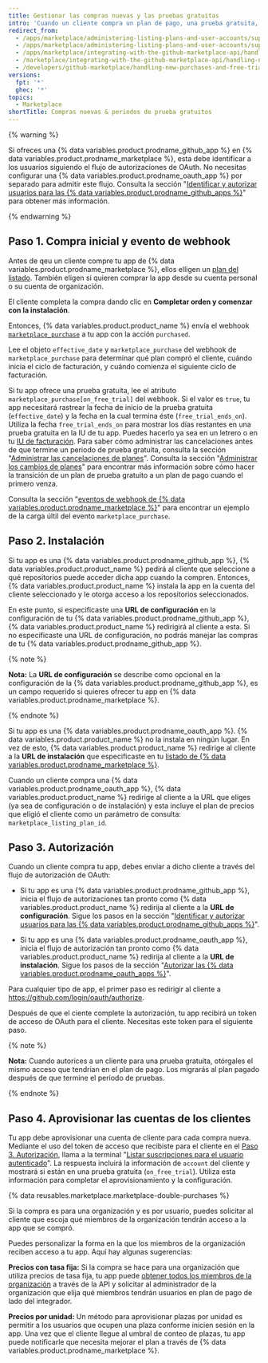 ```yaml
---
title: Gestionar las compras nuevas y las pruebas gratuitas
intro: 'Cuando un cliente compra un plan de pago, una prueba gratuita, o la versión gratuita de tu app de {% data variables.product.prodname_marketplace %}, recibirás el webhook de [evento de `marketplace_purchase`] (/marketplace/integrating-with-the-github-marketplace-api/github-marketplace-webhook-events) con la acción `comprado`, lo cual inicia el flujo de compra.'
redirect_from:
  - /apps/marketplace/administering-listing-plans-and-user-accounts/supporting-purchase-plans-for-github-apps/
  - /apps/marketplace/administering-listing-plans-and-user-accounts/supporting-purchase-plans-for-oauth-apps/
  - /apps/marketplace/integrating-with-the-github-marketplace-api/handling-new-purchases-and-free-trials/
  - /marketplace/integrating-with-the-github-marketplace-api/handling-new-purchases-and-free-trials
  - /developers/github-marketplace/handling-new-purchases-and-free-trials
versions:
  fpt: '*'
  ghec: '*'
topics:
  - Marketplace
shortTitle: Compras nuevas & periodos de prueba gratuitos
---
```


{% warning %}

Si ofreces una {% data variables.product.prodname_github_app %} en {% data variables.product.prodname_marketplace %}, esta debe identificar a los usuarios siguiendo el flujo de autorizaciones de OAuth. No necesitas configurar una {% data variables.product.prodname_oauth_app %} por separado para admitir este flujo. Consulta la sección "[Identificar y autorizar usuarios para las {% data variables.product.prodname_github_apps %}](/apps/building-github-apps/identifying-and-authorizing-users-for-github-apps/)" para obtener más información.

{% endwarning %}

## Paso 1. Compra inicial y evento de webhook

Antes de qeu un cliente compre tu app de {% data variables.product.prodname_marketplace %}, ellos elligen un [plan del listado](/marketplace/selling-your-app/github-marketplace-pricing-plans/). También eligen si quieren comprar la app desde su cuenta personal o su cuenta de organización.

El cliente completa la compra dando clic en **Completar orden y comenzar con la instalación**.

Entonces, {% data variables.product.product_name %} envía el webhook [`marketplace_purchase`](/webhooks/event-payloads/#marketplace_purchase) a tu app con la acción `purchased`.

Lee el objeto `effective_date` y `marketplace_purchase` del webhook de `marketplace_purchase` para determinar qué plan compró el cliente, cuándo inicia el ciclo de facturación, y cuándo comienza el siguiente ciclo de facturación.

Si tu app ofrece una prueba gratuita, lee el atributo `marketplace_purchase[on_free_trial]` del webhook. Si el valor es `true`, tu app necesitará rastrear la fecha de inicio de la prueba gratuita (`effective_date`) y la fecha en la cual termina éste (`free_trial_ends_on`). Utiliza la fecha `free_trial_ends_on` para mostrar los días restantes en una prueba gratuita en la IU de tu app. Puedes hacerlo ya sea en un letrero o en tu [IU de facturación](/marketplace/selling-your-app/billing-customers-in-github-marketplace/#providing-billing-services-in-your-apps-ui). Para saber cómo administrar las cancelaciones antes de que termine un periodo de prueba gratuita, consulta la sección "[Administrar las cancelaciones de planes](/developers/github-marketplace/handling-plan-cancellations)". Consulta la sección "[Administrar los cambios de planes](/developers/github-marketplace/handling-plan-changes)" para encontrar más información sobre cómo hacer la transición de un plan de prueba gratuito a un plan de pago cuando el primero venza.

Consulta la sección "[eventos de webhook de {% data variables.product.prodname_marketplace %}](/marketplace/integrating-with-the-github-marketplace-api/github-marketplace-webhook-events/)" para encontrar un ejemplo de la carga últil del evento `marketplace_purchase`.

## Paso 2. Instalación

Si tu app es una {% data variables.product.prodname_github_app %}, {% data variables.product.product_name %} pedirá al cliente que seleccione a qué repositorios puede acceder dicha app cuando la compren. Entonces, {% data variables.product.product_name %} instala la app en la cuenta del cliente seleccionado y le otorga acceso a los repositorios seleccionados.

En este punto, si especificaste una **URL de configuración** en la configuración de tu {% data variables.product.prodname_github_app %}, {% data variables.product.product_name %} redirigirá al cliente a esta. Si no especificaste una URL de configuración, no podrás manejar las compras de tu {% data variables.product.prodname_github_app %}.

{% note %}

**Nota:** La **URL de configuración** se describe como opcional en la configuración de la {% data variables.product.prodname_github_app %}, es un campo requerido si quieres ofrecer tu app en {% data variables.product.prodname_marketplace %}.

{% endnote %}

Si tu app es una {% data variables.product.prodname_oauth_app %}. {% data variables.product.product_name %} no la instala en ningún lugar. En vez de esto, {% data variables.product.product_name %} redirige al cliente a la **URL de instalación** que especificaste en tu [listado de {% data variables.product.prodname_marketplace %}](/marketplace/listing-on-github-marketplace/writing-github-marketplace-listing-descriptions/#listing-urls).

Cuando un cliente compra una {% data variables.product.prodname_oauth_app %}, {% data variables.product.product_name %} redirige al cliente a la URL que eliges (ya sea de configuración o de instalación) y esta incluye el plan de precios que eligió el cliente como un parámetro de consulta: `marketplace_listing_plan_id`.

## Paso 3. Autorización

Cuando un cliente compra tu app, debes enviar a dicho cliente a través del flujo de autorización de OAuth:

* Si tu app es una {% data variables.product.prodname_github_app %}, inicia el flujo de autorizaciones tan pronto como {% data variables.product.product_name %} redirija al cliente a la **URL de configuración**. Sigue los pasos en la sección "[Identificar y autorizar usuarios para las {% data variables.product.prodname_github_apps %}](/apps/building-github-apps/identifying-and-authorizing-users-for-github-apps/)".

* Si tu app es una {% data variables.product.prodname_oauth_app %}, inicia el flujo de autorización tan pronto como {% data variables.product.product_name %} redirija al cliente a la **URL de instalación**. Sigue los pasos de la sección "[Autorizar las {% data variables.product.prodname_oauth_apps %}](/apps/building-oauth-apps/authorizing-oauth-apps/)".

Para cualquier tipo de app, el primer paso es redirigir al cliente a https://github.com/login/oauth/authorize.

Después de que el ciente complete la autorización, tu app recibirá un token de acceso de OAuth para el cliente. Necesitas este token para el siguiente paso.

{% note %}

**Nota:** Cuando autorices a un cliente para una prueba gratuita, otórgales el mismo acceso que tendrían en el plan de pago.  Los migrarás al plan pagado después de que termine el periodo de pruebas.

{% endnote %}

## Paso 4. Aprovisionar las cuentas de los clientes

Tu app debe aprovisionar una cuenta de cliente para cada compra nueva. Mediante el uso del token de acceso que recibiste para el cliente en el [Paso 3. Autorización](#step-3-authorization), llama a la terminal "[Listar suscripciones para el usuario autenticado](/rest/reference/apps#list-subscriptions-for-the-authenticated-user)". La respuesta incluirá la información de `account` del cliente y mostrará si están en una prueba gratuita (`on_free_trial`). Utiliza esta información para completar el aprovisionamiento y la configuración.

{% data reusables.marketplace.marketplace-double-purchases %}

Si la compra es para una organización y es por usuario, puedes solicitar al cliente que escoja qué miembros de la organización tendrán acceso a la app que se compró.

Puedes personalizar la forma en la que los miembros de la organización reciben acceso a tu app. Aquí hay algunas sugerencias:

**Precios con tasa fija:** Si la compra se hace para una organización que utiliza precios de tasa fija, tu app puede [obtener todos los miembros de la organización](/rest/reference/orgs#list-organization-members) a través de la API y solicitar al administrador de la organización que elija qué miembros tendrán usuarios en plan de pago de lado del integrador.

**Precios por unidad:** Un método para aprovisionar plazas por unidad es permitir a los usuarios que ocupen una plaza conforme inicien sesión en la app. Una vez que el cliente llegue al umbral de conteo de plazas, tu app puede notificarle que necesita mejorar el plan a través de {% data variables.product.prodname_marketplace %}.
